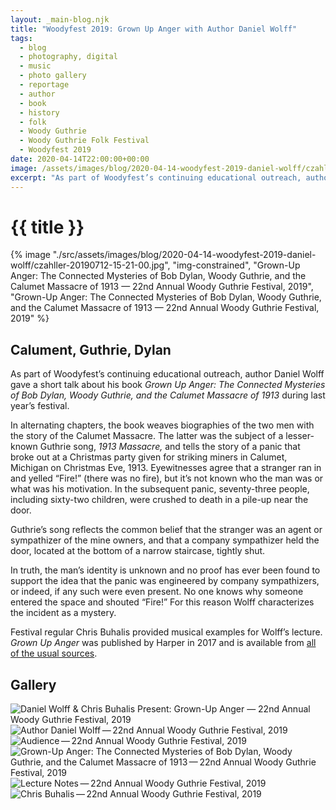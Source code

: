 ```yaml
---
layout: _main-blog.njk
title: "Woodyfest 2019: Grown Up Anger with Author Daniel Wolff"
tags: 
  - blog
  - photography, digital
  - music
  - photo gallery
  - reportage
  - author
  - book
  - history
  - folk
  - Woody Guthrie
  - Woody Guthrie Folk Festival
  - Woodyfest 2019
date: 2020-04-14T22:00:00+00:00
image: /assets/images/blog/2020-04-14-woodyfest-2019-daniel-wolff/czahller-20190712-15-21-00.jpg
excerpt: "As part of Woodyfest’s continuing educational outreach, author Daniel Wolff gave a short talk about his book <cite>Grown Up Anger: The Connected Mysteries of Bob Dylan, Woody Guthrie, and the Calumet Massacre of 1913</cite> during last year’s festival."
---
```

<!-- markdownlint-disable MD025 -->
# {{ title }}

<!-- markdownlint-enable MD025 --><mpb-dialog-img>

{% image "./src/assets/images/blog/2020-04-14-woodyfest-2019-daniel-wolff/czahller-20190712-15-21-00.jpg", "img-constrained", "Grown-Up Anger: The Connected Mysteries of Bob Dylan, Woody Guthrie, and the Calumet Massacre of 1913 — 22nd Annual Woody Guthrie Festival, 2019", "Grown-Up Anger: The Connected Mysteries of Bob Dylan, Woody Guthrie, and the Calumet Massacre of 1913 — 22nd Annual Woody Guthrie Festival, 2019" %}</mpb-dialog-img>

## Calument, Guthrie, Dylan

As part of Woodyfest’s continuing educational outreach, author <span class="h-card p-name">Daniel Wolff</span> gave a short talk about his book <cite>Grown Up Anger: The Connected Mysteries of <span class="h-card p-name">Bob Dylan</span>, <span class="h-card p-name">Woody Guthrie</span>, and the Calumet Massacre of 1913</cite> during last year’s festival.

In alternating chapters, the book weaves biographies of the two men with the story of the Calumet Massacre. The latter was the subject of a lesser-known Guthrie song, <cite class="short-work">1913 Massacre,</cite> and tells the story of a panic that broke out at a Christmas party given for striking miners in Calumet, Michigan on Christmas Eve, <time datetime="1913">1913</time>. Eyewitnesses agree that a stranger ran in and yelled <q>Fire!</q> (there was no fire), but it’s not known who the man was or what was his motivation. In the subsequent panic, seventy-three people, including sixty-two children, were crushed to death in a pile-up near the door.

Guthrie’s song reflects the com­mon belief that the stranger was an agent or sympathizer of the mine own­ers, and that a company sympathizer held the door, located at the bot­tom of a nar­row stair­case, tightly shut.

In truth, the man’s identity is unknown and no proof has ever been found to support the idea that the panic was engineered by company sympathizers, or indeed, if any such were even present. No one knows why someone entered the space and shouted <q>Fire!</q> For this reason Wolff characterizes the incident as a mystery.

Festival regular <span class="h-card p-name">Chris Buhalis</span> provided musical examples for Wolff’s lecture. <cite>Grown Up Anger</cite> was published by <span class="h-card p-organization">Harper</span> in <time datetime="2017">2017</time> and is available from <a href="https://amzn.to/34I2TMT" target="_blank" rel="external noopener">all of the usual sources</a>.

## Gallery

<mpb-dialog-gallery hint rel cols="8">

  ![Daniel Wolff & Chris Buhalis Present: Grown-Up Anger — 22nd Annual Woody Guthrie Festival, 2019](/assets/images/blog/2020-04-14-woodyfest-2019-daniel-wolff/czahller-20190712-15-17-33.jpg)
  ![Author Daniel Wolff — 22nd Annual Woody Guthrie Festival, 2019 ](/assets/images/blog/2020-04-14-woodyfest-2019-daniel-wolff/czahller-20190712-15-18-00.jpg)
  ![Audience — 22nd Annual Woody Guthrie Festival, 2019 ](/assets/images/blog/2020-04-14-woodyfest-2019-daniel-wolff/czahller-20190712-15-18-08.jpg)
  ![Grown-Up Anger: The Connected Mysteries of Bob Dylan, Woody Guthrie, and the Calumet Massacre of 1913 — 22nd Annual Woody Guthrie Festival, 2019 ](/assets/images/blog/2020-04-14-woodyfest-2019-daniel-wolff/czahller-20190712-15-21-00.jpg)
  ![Lecture Notes — 22nd Annual Woody Guthrie Festival, 2019 ](/assets/images/blog/2020-04-14-woodyfest-2019-daniel-wolff/czahller-20190712-15-21-18.jpg)
  ![Chris Buhalis — 22nd Annual Woody Guthrie Festival, 2019 ](/assets/images/blog/2020-04-14-woodyfest-2019-daniel-wolff/czahller-20190712-15-21-33.jpg)
</mpb-dialog-gallery>
